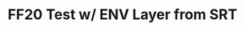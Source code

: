 ---
layout: manifest
title: FF20 Test w/ ENV Layer from SRT
manifest_name: ff20-test-w-env-layer-from-srt

---
